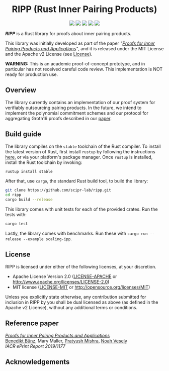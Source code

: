 <h1 align="center">RIPP (Rust Inner Pairing Products)</h1>

<p align="center">
    <a href="https://travis-ci.org/scipr-lab/ripp"><img src="https://travis-ci.org/scipr-lab/ripp.svg?branch=master"></a>
    <a href="https://github.com/scipr-lab/ripp/blob/master/AUTHORS"><img src="https://img.shields.io/badge/authors-SCIPR%20Lab-orange.svg"></a>
    <a href="https://github.com/scipr-lab/ripp/blob/master/LICENSE-APACHE"><img src="https://img.shields.io/badge/license-APACHE-blue.svg"></a>
    <a href="https://github.com/scipr-lab/ripp/blob/master/LICENSE-MIT"><img src="https://img.shields.io/badge/license-MIT-blue.svg"></a>
    <a href="https://deps.rs/repo/github/scipr-lab/ripp"><img src="https://deps.rs/repo/github/scipr-lab/ripp/status.svg"></a>
</p>


___RIPP___ is a Rust library for proofs about inner pairing products.


This library was initially developed as part of the paper *"[Proofs for Inner Pairing Products and Applications][ripp]"*, and it is released under the MIT License and the Apache v2 License (see [License](#license)).

**WARNING:** This is an academic proof-of-concept prototype, and in particular has not received careful code review. This implementation is NOT ready for production use.

## Overview

The library currently contains an implementation of our proof system for verifiably outsourcing pairing products. In the future, we intend to implement the polynomial commitment schemes and our protocol for aggregating Groth16 proofs described in our [paper][ripp].

## Build guide

The library compiles on the `stable` toolchain of the Rust compiler. To install the latest version of Rust, first install `rustup` by following the instructions [here](https://rustup.rs/), or via your platform's package manager. Once `rustup` is installed, install the Rust toolchain by invoking:
```bash
rustup install stable
```

After that, use `cargo`, the standard Rust build tool, to build the library:
```bash
git clone https://github.com/scipr-lab/ripp.git
cd ripp
cargo build --release
```

This library comes with unit tests for each of the provided crates. Run the tests with:
```bash
cargo test
``` 

Lastly, the library comes with benchmarks. Run these with `cargo run --release --example scaling-ipp`.

## License

RIPP is licensed under either of the following licenses, at your discretion.

 * Apache License Version 2.0 ([LICENSE-APACHE](LICENSE-APACHE) or http://www.apache.org/licenses/LICENSE-2.0)
 * MIT license ([LICENSE-MIT](LICENSE-MIT) or http://opensource.org/licenses/MIT)

Unless you explicitly state otherwise, any contribution submitted for inclusion in RIPP by you shall be dual licensed as above (as defined in the Apache v2 License), without any additional terms or conditions.

[ripp]: https://eprint.iacr.org/2019/1177

## Reference paper

[_Proofs for Inner Pairing Products and Applications_][ripp]    
[Benedikt Bünz](https://www.github.com/bbuenz), Mary Maller, [Pratyush Mishra](https://www.github.com/pratyush), [Noah Vesely](https://www.github.com/nvesely)    
*IACR ePrint Report 2019/1177*

## Acknowledgements
